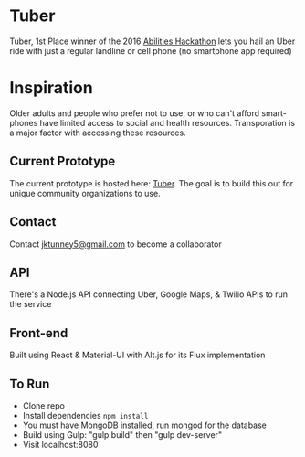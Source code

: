 # Tuber
Tuber, 1st Place winner of the 2016 [Abilities Hackathon](abilitieshackathon.com) lets you hail an Uber ride with just a regular landline or cell phone (no smartphone app required)

# Inspiration
Older adults and people who prefer not to use, or who can't afford smart-phones have limited access to social and health resources.  Transporation is a major factor with accessing these resources.

## Current Prototype
The current prototype is hosted here: [Tuber](https://tuberino.herokuapp.com).
The goal is to build this out for unique community organizations to use.

## Contact 
Contact jktunney5@gmail.com to become a collaborator

## API

There's a Node.js API connecting Uber, Google Maps, & Twilio APIs to run the service

## Front-end
Built using React & Material-UI with Alt.js for its Flux implementation


## To Run

- Clone repo
- Install dependencies `npm install`
- You must have MongoDB installed, run mongod for the database
- Build using Gulp: "gulp build" then "gulp dev-server" 
- Visit localhost:8080

